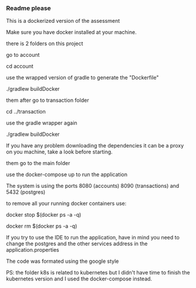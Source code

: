 ### Readme please

This is a dockerized version of the assessment

Make sure you have docker installed at your machine.

there is 2 folders on this project

go to account

cd account

use the wrapped version of gradle to generate the "Dockerfile"

./gradlew buildDocker

them after go to transaction folder

cd ../transaction

use the gradle wrapper again

./gradlew buildDocker

If you have any problem downloading the dependencies it can be a proxy on you machine, take a look before starting.

them go to the main folder

use the docker-compose up to run the application

The system is using the ports 8080 (accounts) 8090 (transactions) and 5432 (postgres)

to remove all your running docker containers use:

docker stop $(docker ps -a -q)

docker rm $(docker ps -a -q)

If you try to use the IDE to run the application, have in mind you need to change the postgres and the other services
address in the application.properties

The code was formated using the google style

PS: the folder k8s is related to kubernetes but I didn't have time to finish the kubernetes version and I used the docker-compose instead.
